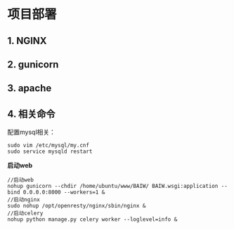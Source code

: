 # 项目部署

## 1. NGINX

## 2. gunicorn

## 3. apache

## 4. 相关命令

配置mysql相关：

```shell
sudo vim /etc/mysql/my.cnf
sudo service mysqld restart
```

**启动web**

```shell
//启动web
nohup gunicorn --chdir /home/ubuntu/www/BAIW/ BAIW.wsgi:application --bind 0.0.0.0:8000 --workers=1 &
//启动nginx
sudo nohup /opt/openresty/nginx/sbin/nginx &
//启动celery
nohup python manage.py celery worker --loglevel=info &
```

